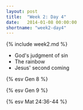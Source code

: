 ```yaml
---
layout: post
title:  "Week 2: Day 4"
date:   2014-01-08 00:00:00
shortname: "week2-day4"
---
```


{% include week2.md %}

* God's judgment of sin
* The rainbow
* Jesus' second coming

{% esv Gen 8 %}

{% esv Gen 9 %}

{% esv Mat 24:36-44 %}
